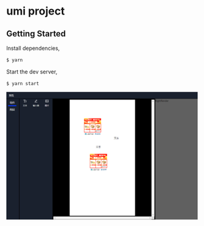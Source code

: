 # umi project

## Getting Started

Install dependencies,

```bash
$ yarn
```

Start the dev server,

```bash
$ yarn start
```
![Image](https://github.com/chengjianguo1/lowcode-editor/blob/master/src/img/test.png)

